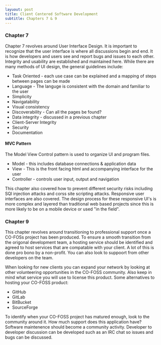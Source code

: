 ```yaml
---
layuout: post
title: Client Centered Software Development
subtitle: Chapters 7 & 9
---
```

### Chapter 7
Chapter 7 revolves around User Interface Design. It is important to recognize that the user interface is where all discussions begin and end. It is how developers and users see and report bugs and issues to each other. Integrity and usability are established and maintained here. While there are many methods of UI design, the general guidelines include: 
+ Task Oriented - each use case can be explained and a mapping of steps between pages can be made 
+ Language - The languge is consistent with the domain and familiar to the user 
+ Simplicity
+ Navigatability 
+ Visual consistency 
+ Discoverability - Can all the pages be found? 
+ Data integrity - discussed in a previous chapter 
+ Client-Server Integrity 
+ Security
+ Documentation 

#### MVC Pattern
The Model View Control pattern is used to organize UI and program files. 
+ Model - this includes database connections & application data
+ View - This is the front facing html and accompanying interface for the user 
+ Controller - controls user input, output and navigation 

This chapter also covered how to prevent different security risks including SQl injection attacks and corss site scripting attacks. Responsive user interfaces are also covered. The design process for these responsive UI's is more complex and layered than traditional web based projects since this is more likely to be on a mobile device or used "in the field". 

### Chapter 9

This chapter revolves around transitioning to professional support once a CO-FOSs project has been produced. To ensure a smooth transition from the origonal development team, a hosting service should be identified and agreed to host services that are compatable with your client. A lot of this is done pro bono by a non-profit. You can also look to suppoort from other developers on the team. 

When looking for new clients you can expand your network by looking at other volunteering opportunities in the CO-FOSS community. Also keep in mind what service you will use to license this product. Some alternatives to hosting your CO-FOSS product: 
+ GitHub
+ GitLab
+ BitBucket 
+ SourceForge

To identify when your CO-FOSS project has matured enough, look to the community around it. How much support does this application have? Software maintenence should become a community activity. Developer to developer discussion can be developed such as an IRC chat so issues and bugs can be discussed. 
